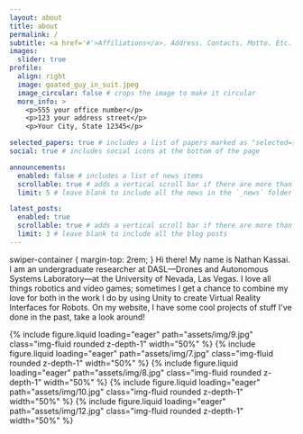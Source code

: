 ```yaml
---
layout: about
title: about
permalink: /
subtitle: <a href='#'>Affiliations</a>. Address. Contacts. Motto. Etc.
images:
  slider: true
profile:
  align: right
  image: goated_guy_in_suit.jpeg
  image_circular: false # crops the image to make it circular
  more_info: >
    <p>555 your office number</p>
    <p>123 your address street</p>
    <p>Your City, State 12345</p>

selected_papers: true # includes a list of papers marked as "selected={true}"
social: true # includes social icons at the bottom of the page

announcements:
  enabled: false # includes a list of news items
  scrollable: true # adds a vertical scroll bar if there are more than 3 news items
  limit: 5 # leave blank to include all the news in the `_news` folder

latest_posts:
  enabled: true
  scrollable: true # adds a vertical scroll bar if there are more than 3 new posts items
  limit: 3 # leave blank to include all the blog posts
---
```

swiper-container {
  margin-top: 2rem;
}
Hi there! My name is Nathan Kassai. I am an undergraduate researcher at DASL—Drones and Autonomous Systems Laboratory—at the University of Nevada, Las Vegas. I love all things robotics and video games; sometimes I get a chance to combine my love for both in the work I do by using Unity to create Virtual Reality Interfaces for Robots. On my website, I have some cool projects of stuff I've done in the past, take a look around!





<swiper-container keyboard="true" navigation="true" pagination="true" pagination-clickable="true" pagination-dynamic-bullets="true" rewind="true">
  <swiper-slide>{% include figure.liquid loading="eager" path="assets/img/9.jpg" class="img-fluid rounded z-depth-1" width="50%" %}</swiper-slide>
  <swiper-slide>{% include figure.liquid loading="eager" path="assets/img/7.jpg" class="img-fluid rounded z-depth-1" width="50%" %}</swiper-slide>
  <swiper-slide>{% include figure.liquid loading="eager" path="assets/img/8.jpg" class="img-fluid rounded z-depth-1" width="50%" %}</swiper-slide>
  <swiper-slide>{% include figure.liquid loading="eager" path="assets/img/10.jpg" class="img-fluid rounded z-depth-1" width="50%" %}</swiper-slide>
  <swiper-slide>{% include figure.liquid loading="eager" path="assets/img/12.jpg" class="img-fluid rounded z-depth-1" width="50%" %}</swiper-slide>
</swiper-container>
